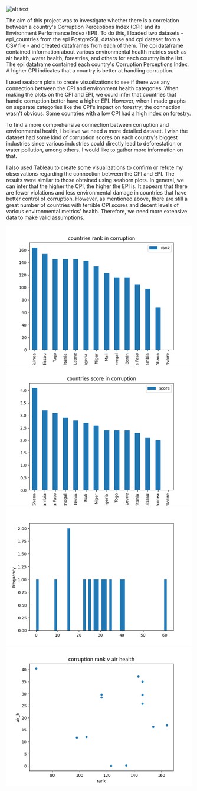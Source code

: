 ![alt text](https://www.era-environmental.com/hs-fs/hubfs/ETL-era-environmetal-management.png?width=566&name=ETL-era-environmetal-management.png)



The aim of this project was to investigate whether there is a correlation between a country's Corruption Perceptions Index (CPI) and its Environment Performance Index (EPI). To do this, I loaded two datasets - epi_countries from the epi PostgreSQL database and cpi dataset from a CSV file - and created dataframes from each of them. The cpi dataframe contained information about various environmental health metrics such as air health, water health, forestries, and others for each country in the list. The epi dataframe contained each country's Corruption Perceptions Index. A higher CPI indicates that a country is better at handling corruption.

I used seaborn plots to create visualizations to see if there was any connection between the CPI and environment health categories. When making the plots on the CPI and EPI, we could infer that countries that handle corruption better have a higher EPI. However, when I made graphs on separate categories like the CPI's impact on forestry, the connection wasn't obvious. Some countries with a low CPI had a high index on forestry.

To find a more comprehensive connection between corruption and environmental health, I believe we need a more detailed dataset. I wish the dataset had some kind of corruption scores on each country's biggest industries since various industries could directly lead to deforestation or water pollution, among others. I would like to gather more information on that.



I also used Tableau to create some visualizations to confirm or refute my observations regarding the connection between the CPI and EPI. The results were similar to those obtained using seaborn plots. In general, we can infer that the higher the CPI, the higher the EPI is. It appears that there are fewer violations and less environmental damage in countries that have better control of corruption. However, as mentioned above, there are still a great number of countries with terrible CPI scores and decent levels of various environmental metrics' health. Therefore, we need more extensive data to make valid assumptions.

![screenshots1](images\countryRank.png?raw=true)
![screenshots2](images\countryscore.png?raw=true)
![screenshots3](images\histwater_h.png?raw=true)
![screenshots4](images\airrank.png?raw=true)